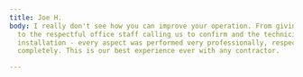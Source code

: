 ```yaml
---
title: Joe H.
body: I really don't see how you can improve your operation. From giving us the estimate,
  to the respectful office staff calling us to confirm and the technicians doing the
  installation - every aspect was performed very professionally, respectfully, and
  completely. This is our best experience ever with any contractor.

---
```

